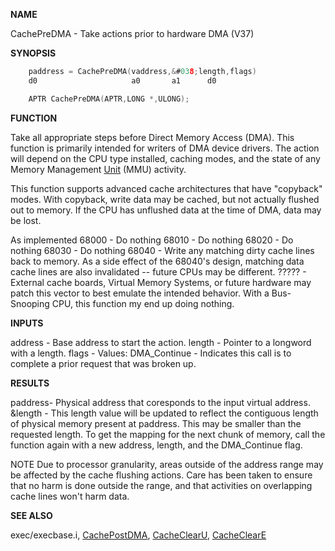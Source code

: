 
**NAME**

CachePreDMA - Take actions prior to hardware DMA  (V37)

**SYNOPSIS**

```c
    paddress = CachePreDMA(vaddress,&#038;length,flags)
    d0                     a0       a1      d0

    APTR CachePreDMA(APTR,LONG *,ULONG);

```
**FUNCTION**

Take all appropriate steps before Direct Memory Access (DMA).  This
function is primarily intended for writers of DMA device drivers.  The
action will depend on the CPU type installed, caching modes, and the
state of any Memory Management [Unit](_OOXW) (MMU) activity.

This function supports advanced cache architectures that have
&#034;copyback&#034; modes.  With copyback, write data may be cached, but not
actually flushed out to memory.  If the CPU has unflushed data at the
time of DMA, data may be lost.

As implemented
68000 - Do nothing
68010 - Do nothing
68020 - Do nothing
68030 - Do nothing
68040 - Write any matching dirty cache lines back to memory.
As a side effect of the 68040's design, matching data
cache lines are also invalidated -- future CPUs may
be different.
????? - External cache boards, Virtual Memory Systems, or
future hardware may patch this vector to best emulate
the intended behavior.
With a Bus-Snooping CPU, this function my end up
doing nothing.

**INPUTS**

address - Base address to start the action.
length  - Pointer to a longword with a length.
flags   - Values:
DMA_Continue - Indicates this call is to complete
a prior request that was broken up.

**RESULTS**

paddress- Physical address that coresponds to the input virtual
address.
&#038;length - This length value will be updated to reflect the contiguous
length of physical memory present at paddress.  This may
be smaller than the requested length.  To get the mapping
for the next chunk of memory, call the function again with
a new address, length, and the DMA_Continue flag.

NOTE
Due to processor granularity, areas outside of the address range
may be affected by the cache flushing actions.  Care has been taken
to ensure that no harm is done outside the range, and that activities
on overlapping cache lines won't harm data.

**SEE ALSO**

exec/execbase.i, [CachePostDMA](CachePostDMA), [CacheClearU](CacheClearU), [CacheClearE](CacheClearE)
